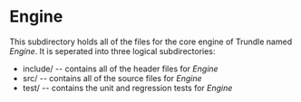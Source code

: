 # Engine

This subdirectory holds all of the files for the core engine of Trundle named *Engine*. It is seperated into three logical subdirectories:
* include/ -- contains all of the header files for *Engine*
* src/ -- contains all of the source files for *Engine*
* test/ -- contains the unit and regression tests for *Engine*
